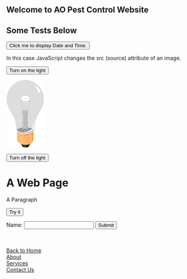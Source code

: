 <script>
function validateForm() {
    var x = document.forms["myForm"]["fname"].value;
    if (x == "") {
        alert("Name must be filled out");
        return false;
    }
}
</script>
<script src="js/jsScript.js"></script>

## Welcome to AO Pest Control Website



<h2>Some Tests Below</h2>

<button type="button"
onclick="document.getElementById('demo').innerHTML = Date()">
Click me to display Date and Time.</button>

<p id="demo"></p>


<p>In this case JavaScript changes the src (source) attribute of an image.</p>

<button onclick="document.getElementById('myImage').src='images/pic_bulbon.gif'">Turn on the light</button>

<img id="myImage" src="images/pic_bulboff.gif" style="width:100px">

<button onclick="document.getElementById('myImage').src='images/pic_bulboff.gif'">Turn off the light</button>

<script>
function myFunction() {
    document.getElementById("demo4").innerHTML = "Now the text changed!!!.";
}
</script>
<h1>A Web Page</h1>
<p id="demo4">A Paragraph</p>
<button type="button" onclick="myFunction()">Try it</button>


<p id="TodayDate"></p>

<script>
var d = new Date();
document.getElementById("TodayDate").innerHTML = d.toDateString();
</script>

<form name="myForm" action="/action_page.php"
onsubmit="return validateForm()" method="post">
Name: <input type="text" name="fname">
<input type="submit" value="Submit">
</form>
<br><br>

<a href="/AO-Pest-Control/">Back to Home</a><br>
<a href="/About">About</a><br>
<a href="/Services">Services</a><br>
<a href="/ContactUs">Contact Us</a><br>
